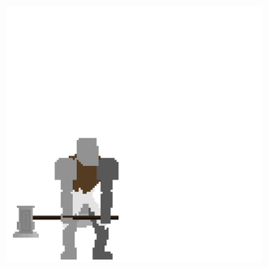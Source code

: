 ![Иллюстрация к проекту](https://github.com/atoms183/preloaderTemplate/raw/master/tumblr_nhlyieNisI1tuzhsto1_1280.gif)

